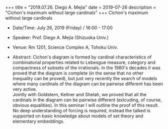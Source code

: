+++
title = "2019.07.26. Diego A. Mejía"
date = 2019-07-26
description = "Cichon's maximum without large cardinals"
+++
Cichon's maximum without large cardinals

<!--more-->

- Date/Time: July 26, 2019 (Friday) / 16:00 - 17:00

- Speaker: Prof.  Diego A. Mejía (Shizuoka Univ.)

- Venue: Rm 1201, Science Complex A, Tohoku Univ.

- Abstract: Cichon's diagram is formed by cardinal characteristics of
combinatorial properties related to Lebesgue measure,
category and compactness of subsets of the irrationals.
In the 1980's decades it was proved that the diagram is complete
(in the sense that no other inequality can be proved), but
just very recently the search of models where many cardinals
of the diagram can be pairwise different has been very active.\
Jointly with Goldstern, Kellner and Shelah, we proved that
all the cardinals in the diagram can be pairwise different
(exlcuding, of course, obvious equalities). In this seminar
I will outline the proof of this result. No deep understanding of
forcing is required, instead the talked is supported on
basic knowledge about models of set theory and elementary
embeddings.

